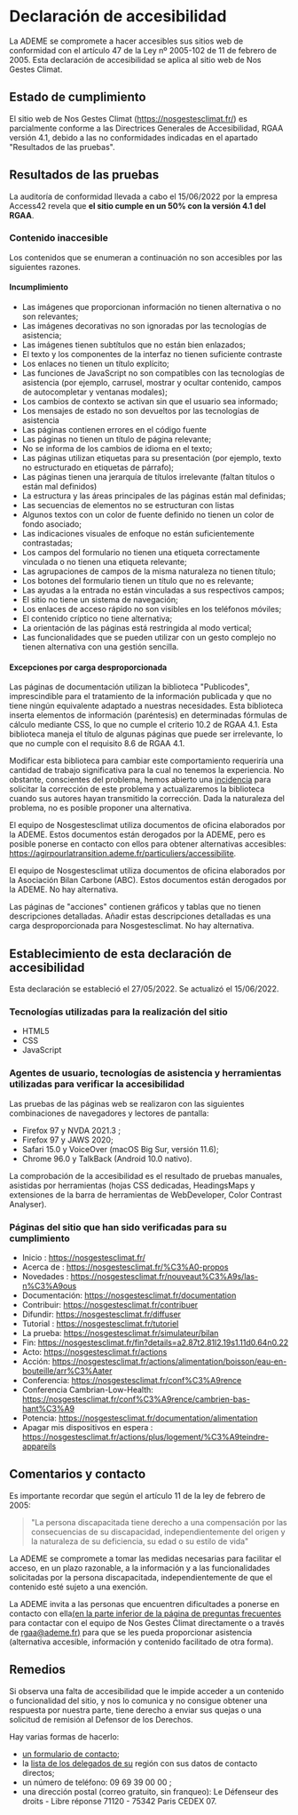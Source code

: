 # Declaración de accesibilidad

La ADEME se compromete a hacer accesibles sus sitios web de conformidad
con el artículo 47 de la Ley nº 2005-102 de 11 de febrero de 2005. Esta
declaración de accesibilidad se aplica al sitio web de Nos Gestes
Climat.

## Estado de cumplimiento

El sitio web de Nos Gestes Climat (https://nosgestesclimat.fr/) es
parcialmente conforme a las Directrices Generales de Accesibilidad, RGAA
versión 4.1, debido a las no conformidades indicadas en el apartado
"Resultados de las pruebas".

## Resultados de las pruebas

La auditoría de conformidad llevada a cabo el 15/06/2022 por la empresa
Access42 revela que **el sitio cumple en un 50% con la versión 4.1 del
RGAA**.

### Contenido inaccesible

Los contenidos que se enumeran a continuación no son accesibles por las
siguientes razones.

#### Incumplimiento

-   Las imágenes que proporcionan información no tienen alternativa o no
    son relevantes;
-   Las imágenes decorativas no son ignoradas por las tecnologías de
    asistencia;
-   Las imágenes tienen subtítulos que no están bien enlazados;
-   El texto y los componentes de la interfaz no tienen suficiente
    contraste
-   Los enlaces no tienen un título explícito;
-   Las funciones de JavaScript no son compatibles con las tecnologías
    de asistencia (por ejemplo, carrusel, mostrar y ocultar contenido,
    campos de autocompletar y ventanas modales);
-   Los cambios de contexto se activan sin que el usuario sea informado;
-   Los mensajes de estado no son devueltos por las tecnologías de
    asistencia
-   Las páginas contienen errores en el código fuente
-   Las páginas no tienen un título de página relevante;
-   No se informa de los cambios de idioma en el texto;
-   Las páginas utilizan etiquetas para su presentación (por ejemplo,
    texto no estructurado en etiquetas de párrafo);
-   Las páginas tienen una jerarquía de títulos irrelevante (faltan
    títulos o están mal definidos)
-   La estructura y las áreas principales de las páginas están mal
    definidas;
-   Las secuencias de elementos no se estructuran con listas
-   Algunos textos con un color de fuente definido no tienen un color de
    fondo asociado;
-   Las indicaciones visuales de enfoque no están suficientemente
    contrastadas;
-   Los campos del formulario no tienen una etiqueta correctamente
    vinculada o no tienen una etiqueta relevante;
-   Las agrupaciones de campos de la misma naturaleza no tienen título;
-   Los botones del formulario tienen un título que no es relevante;
-   Las ayudas a la entrada no están vinculadas a sus respectivos
    campos;
-   El sitio no tiene un sistema de navegación;
-   Los enlaces de acceso rápido no son visibles en los teléfonos
    móviles;
-   El contenido críptico no tiene alternativa;
-   La orientación de las páginas está restringida al modo vertical;
-   Las funcionalidades que se pueden utilizar con un gesto complejo no
    tienen alternativa con una gestión sencilla.

#### Excepciones por carga desproporcionada

Las páginas de documentación utilizan la biblioteca "Publicodes",
imprescindible para el tratamiento de la información publicada y que no
tiene ningún equivalente adaptado a nuestras necesidades. Esta
biblioteca inserta elementos de información (paréntesis) en determinadas
fórmulas de cálculo mediante CSS, lo que no cumple el criterio 10.2 de
RGAA 4.1. Esta biblioteca maneja el título de algunas páginas que puede
ser irrelevante, lo que no cumple con el requisito 8.6 de RGAA 4.1.

Modificar esta biblioteca para cambiar este comportamiento requeriría
una cantidad de trabajo significativa para la cual no tenemos la
experiencia. No obstante, conscientes del problema, hemos abierto una
[incidencia](https://github.com/betagouv/publicodes/issues/226) para
solicitar la corrección de este problema y actualizaremos la biblioteca
cuando sus autores hayan transmitido la corrección. Dada la naturaleza
del problema, no es posible proponer una alternativa.

El equipo de Nosgestesclimat utiliza documentos de oficina elaborados por la
ADEME. Estos documentos están derogados por la ADEME, pero es posible
ponerse en contacto con ellos para obtener alternativas accesibles:
https://agirpourlatransition.ademe.fr/particuliers/accessibilite.

El equipo de Nosgestesclimat utiliza documentos de oficina elaborados por la
Asociación Bilan Carbone (ABC). Estos documentos están derogados por la
ADEME. No hay alternativa.

Las páginas de "acciones" contienen gráficos y tablas que no tienen
descripciones detalladas. Añadir estas descripciones detalladas es una
carga desproporcionada para Nosgestesclimat. No hay alternativa.

## Establecimiento de esta declaración de accesibilidad

Esta declaración se estableció el 27/05/2022. Se actualizó el
15/06/2022.

### Tecnologías utilizadas para la realización del sitio

-   HTML5
-   CSS
-   JavaScript

### Agentes de usuario, tecnologías de asistencia y herramientas utilizadas para verificar la accesibilidad

Las pruebas de las páginas web se realizaron con las siguientes
combinaciones de navegadores y lectores de pantalla:

-   Firefox 97 y NVDA 2021.3 ;
-   Firefox 97 y JAWS 2020;
-   Safari 15.0 y VoiceOver (macOS Big Sur, versión 11.6);
-   Chrome 96.0 y TalkBack (Android 10.0 nativo).

La comprobación de la accesibilidad es el resultado de pruebas manuales,
asistidas por herramientas (hojas CSS dedicadas, HeadingsMaps y
extensiones de la barra de herramientas de WebDeveloper, Color Contrast
Analyser).

### Páginas del sitio que han sido verificadas para su cumplimiento

-   Inicio : https://nosgestesclimat.fr/
-   Acerca de : https://nosgestesclimat.fr/%C3%A0-propos
-   Novedades :
    https://nosgestesclimat.fr/nouveaut%C3%A9s/las-n%C3%A9ous
-   Documentación: https://nosgestesclimat.fr/documentation
-   Contribuir: https://nosgestesclimat.fr/contribuer
-   Difundir: https://nosgestesclimat.fr/diffuser
-   Tutorial : https://nosgestesclimat.fr/tutoriel
-   La prueba: https://nosgestesclimat.fr/simulateur/bilan
-   Fin:
    https://nosgestesclimat.fr/fin?details=a2.87t2.81l2.19s1.11d0.64n0.22
-   Acto: https://nosgestesclimat.fr/actions
-   Acción:
    https://nosgestesclimat.fr/actions/alimentation/boisson/eau-en-bouteille/arr%C3%Aater
-   Conferencia: https://nosgestesclimat.fr/conf%C3%A9rence
-   Conferencia Cambrian-Low-Health:
    https://nosgestesclimat.fr/conf%C3%A9rence/cambrien-bas-hant%C3%A9
-   Potencia: https://nosgestesclimat.fr/documentation/alimentation
-   Apagar mis dispositivos en espera :
    https://nosgestesclimat.fr/actions/plus/logement/%C3%A9teindre-appareils

## Comentarios y contacto

Es importante recordar que según el artículo 11 de la ley de febrero de
2005:

> "La persona discapacitada tiene derecho a una compensación por las
> consecuencias de su discapacidad, independientemente del origen y la
> naturaleza de su deficiencia, su edad o su estilo de vida"

La ADEME se compromete a tomar las medidas necesarias para facilitar el
acceso, en un plazo razonable, a la información y a las funcionalidades
solicitadas por la persona discapacitada, independientemente de que el
contenido esté sujeto a una exención.

La ADEME invita a las personas que encuentren dificultades a ponerse en
contacto con ella[(en la parte inferior de la página de preguntas
frecuentes](/contribuer) para contactar con el equipo de Nos Gestes
Climat directamente o a través de [rgaa@ademe.fr)](mailto:rgaa@ademe.fr)
para que se les pueda proporcionar asistencia (alternativa accesible,
información y contenido facilitado de otra forma).

## Remedios

Si observa una falta de accesibilidad que le impide acceder a un
contenido o funcionalidad del sitio, y nos lo comunica y no consigue
obtener una respuesta por nuestra parte, tiene derecho a enviar sus
quejas o una solicitud de remisión al Defensor de los Derechos.

Hay varias formas de hacerlo:

-   [un formulario de
    contacto](https://formulaire.defenseurdesdroits.fr/code/afficher.php?ETAPE=accueil_2016);
-   la [lista de los delegados de
    su](https://www.defenseurdesdroits.fr/office/) región con sus datos
    de contacto directos;
-   un número de teléfono: 09 69 39 00 00 ;
-   una dirección postal (correo gratuito, sin franqueo): Le Défenseur
    des droits - Libre réponse 71120 - 75342 Paris CEDEX 07.
